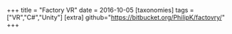 +++
title = "Factory VR"
date = 2016-10-05
[taxonomies]
tags = ["VR","C#","Unity"]
[extra]
github="https://bitbucket.org/PhilipK/factovry/"
+++

